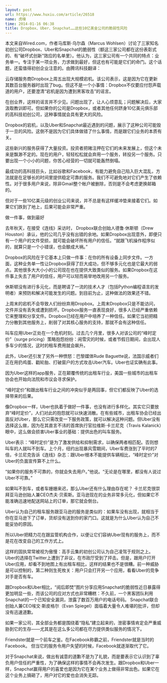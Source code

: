 ```yaml
---
layout: post
url: https://www.huxiu.com/article/26518
name: 虎嗅
time: 2014-01-16 06:38
title: Dropbox、Uber、Snapchat……这些10亿美金公司的脆弱性风险
---
```

本文来自Wired.com，作者马库斯·乌尔森（Marcus Wohlsen）讨论了三家知名初创公司Dropbox、Uber和Snapchat的脆弱性（额这三家公司都在这份表彰式的、有“破坏式创新”效应的名单里）。他认为，这三家公司有一个共同的特点：业务单一。专注于某一项业务，力求做到最好，但这也有可能是它们的命门。这个话题，还蛮值得初创企业注意的。由腾讯科技翻译：

云存储服务商Dropbox上周五出现大规模宕机。该公司表示，这是因为它在更新其数百台服务器时出现了bug。但这不是一个小事情：Dropbox不仅要应付怨声载道的用户，还要澄清“宕机是因为遭到黑客攻击”的谣言。

在创业界，这样的谣言并不少见。问题出现了，让人心烦意乱；问题解决后，大家汲取教训即可。但如果你的公司是Dropbox，或者其他任何跻身10亿美元俱乐部的高科技初创公司，这种事情就会具有更大的风险。

Dropbox的宕机，以及Uber和Snapchat最近遇到的问题，展示了这种公司可能毁于一旦的风险。这倒不是因为它们具体做错了什么事情，而是跟它们业务的本质有关。

这些新兴的服务获得了大量投资。投资者把赌注押在它们的未来发展上，但这个未来是飘渺不定的。现在的用户，轻轻松松就会弃用一个服务，转投另一个服务。只要出现一个小小的问题，你苦心经营的一切就可能轰然倒塌。

最成功的高科技巨头，比如谷歌和Facebook，有能力避免自己陷入巨大混乱，方法就是在足够长的时间里提供稳定可靠的服务。我们不可避免地对它们产生了依赖性。对于很多用户来说，除非Gmail整个帐户被删除，否则是不会考虑更换邮箱的。

但对于一些10亿美元级的创业公司来说，并不总是有这样缓冲垫来接着它们。如果它们跌到了地上，后果可能会非常严重。

做一件事，做到最好

去年秋天，在接受《连线》采访时， Dropbox联合创始人德鲁·休斯顿（Drew Houston）承认，他的公司几乎没有出错的余地。如果Dropbox出现意外，即便只有一个用户的文件受损，就可能会破坏所有用户的信任。“就跟飞机操作程序似的，就算只是一个小错误，也会酿成大祸。”

Dropbox的风险在于它基本上只做一件事：在你的所有设备上同步文件。一方面，这种业务单一性让Dropbox获得了巨大成功，但不够多元化也是它最大的弱点。其他很多大大小小的公司现在也在提供大致类似的服务。如果Dropbox在这件事上失去了用户的信任，用户可以轻而易举地改用另一个服务。

休斯顿没有进行多元化，而是聘请了一流的技术人才（包括Python编程语言的发明者）来预防和解决可能发生的问题。到目前为止，这种做法的效果还不错。

上周末的宕机不会导致人们纷纷弃用Dropbox。上周末Dropbox只是不能访问，文件并没有丢失或遭到损坏。Dropbox服务一直表现良好，很多人已经严重依赖它来整理和分享文件。Dropbox已经在用户中培养了一种信任。如果它当初把精力分散到其他服务上，削弱了对其核心服务的支持，那就不会有这种信任。

叫车应用Uber正处在一个危机时刻。过去几个月里，很多人对该公司的“峰时定价”（surge pricing）策略抱怨纷纷：闹雪灾的时候，或者节假日期间，会出现人多车少的情况，这时的租车费用就会飙升。

此外，Uber还引发了另外一种愤怒：巴黎媒体Rude Baguette说，法国示威者们正在用扔鸡蛋、戳轮胎、打破窗户的方式攻击Uber汽车。Uber也证实确有此事。

因为Uber这样的app服务，正在颠覆传统的出租车行业，美国一些城市的出租车协会也开始向法院和市议会寻求保护。

“峰时定价”和跟出租车行业之间的冲突似乎是两回事，但它们都反映了Uber的选择带来的后果。

像Dropbox一样，Uber也执着于做好一件事，也没有进行多样化。其实它只要放弃“峰时定价”，人们对此的抱怨就可以快速消散。在有些城市，出租车协会已经出面反对Uber，那么它只需改变一下服务政策，就可以解决这种问题。但Uber没有选择这么做，因为在其直言不讳的首席执行官拉维斯·卡兰尼克（Travis Kalanick）眼中，这么做会损害Uber事业的基础：提供出色的叫车服务。

Uber表示：“峰时定价”是为了激发供给和抑制需求，以确保两者相匹配。否则想叫车的人就叫不到车。上个月，纽约出现暴风雪期间，Uber车费涨到了平时的7倍，卡兰尼克告诉《连线》杂志：跟Uber根本不能提供车辆相比，“峰时定价”对Uber的负面宣传算不上什么。

“如果你的服务不可靠的，你就会失去用户。”他说。“无论是在哪里，都没有人说过Uber不可靠。”

如果叫不到车，或者车姗姗来迟，那么Uber还有什么理由存在呢？ 卡兰尼克很崇拜亚马逊创始人兼CEO杰夫·贝索斯。亚马逊现在的业务非常多元化，但如果它不能准确迅速地配送网站上的订单，那它就会倒台。

Uber认为自己的租车服务跟亚马逊的服务是类似的：如果车没有出现，就相当于你在亚马逊下了订单，货却没有送到你的家门口。这就是为什么Uber认为自己不能妥协的原因。

所以Uber把精力花在跟监管机构合作，以便让它们容纳Uber现有的服务上，而不是花在改变自己的工作方式上。

这样的固执常常被视为傲慢：高手云集的初创公司认为自己凌驾于规则之上。Uber的选择在Twitter上遭到了非议，在市政厅受到了抨击。但是，跟用户打开Uber应用，却看不到地图上有出租车相比，这样的结果也不是很糟。前一种威胁是可以控制的，第二种则生死攸关：用户只会打开另一个应用，看看Uber的竞争对手是否有车。

跟Dropbox和Uber相比，“阅后即焚”图片分享应用Snapchat的脆弱性近日暴露得更加明显一些，而该公司的应对方式也非常糟糕：不久前，一个黑客团队利用Snapchat的一个已知安全漏洞，泄露了数百万用户的电话号码。 Snapchat联合创始人兼CEO埃文·斯皮格尔（Evan Spiegel）面临着大量令人难堪的批评，但却没有迅速道歉。

如果一家公司，其全部业务都是围绕着“隐私”建立起来的，泄密事情肯定会严重威胁到它的生存——尤其是在这么多公司都在尽力提供类似服务的情况下。

Friendster就是一个前车之鉴。在Facebook称霸之前，Friendster就是当时的Facebook。 但当它的服务令用户失望的时候，Facebook就逐渐取代了它。

对于Snapchat来说，做出有诚意的道歉不是为了礼貌，而是要表示它认识到了辜负用户信任的严重性，为了确保这样的事情不会再次发生。跟Dropbox和Uber一样，Snapchat赢得用户的喜爱也是因为它在某个业务上做得非常出色。如果它在这个业务上搞砸了，用户对它的爱也会消失无踪。

